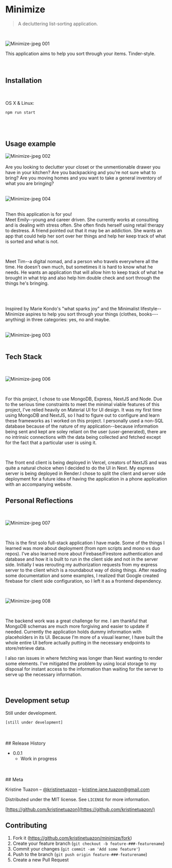# Minimize
> A decluttering list-sorting application.

<br />

![Minimize-jpeg 001](https://user-images.githubusercontent.com/72143947/202566418-0d2684e0-d573-4a3d-8f13-768dbfd623cd.jpeg) <br />

This application aims to help you sort through your items. Tinder-style. <br /> 
<br />
<br />

## Installation

<br />

OS X & Linux:

```sh
npm run start
```
<br />
<br />


## Usage example


![Minimize-jpeg 002](https://user-images.githubusercontent.com/72143947/202566782-8a0da706-a90f-43e5-8618-a60969483539.jpeg)
<br />
<br />
Are you looking to declutter your closet or the unmentionable drawer you have in your kitchen? Are you backpacking and you're not sure what to bring? Are you moving homes and you want to take a general inventory of what you are bringing?
<br />
<br />

![Minimize-jpeg 004](https://user-images.githubusercontent.com/72143947/202566873-c219eac9-ecd0-466c-a715-7c04dcc88f5f.jpeg)
<br />
<br />


Then this application is for you!
<br />
Meet Emily--young and career driven. She currently works at consulting and is dealing with stress often. She often finds herself using retail therapy to destress. A friend pointed out that it may be an addiction. She wants an app that could help her sort over her things and help her keep track of what is sorted and what is not. 

<br />

Meet Tim--a digital nomad, and a person who travels everywhere all the time. He doesn't own much, but sometimes it is hard to know what he needs. He wants an application that will allow him to keep track of what he brought in what trip and also help him double check and sort through the things he's bringing.

<br />
<br />

Inspired by Marie Kondo's "what sparks joy" and the Minimalist lifestyle--Minimize aspires to help you sort through your things (clothes, books---anything) in three categories: yes, no and maybe.
<br />
<br />


![Minimize-jpeg 003](https://user-images.githubusercontent.com/72143947/202566842-38212179-5f12-47c3-8fbf-efc19f09c197.jpeg)
<br />
<br />

## Tech Stack
<br />

![Minimize-jpeg 006](https://user-images.githubusercontent.com/72143947/202566948-c62463a2-39c0-4783-8ba7-e5c43e43cf33.jpeg)

<br />

For this project, I chose to use MongoDB, Express, NextJS and Node. Due to the serious time constraints to meet the minimal viable features of this project, I've relied heavily on Material UI for UI design. It was my first time using MongoDB and NextJS, so I had to figure out to configure and learn these frameworks as I worked on this project. I personally used a non-SQL database because of the nature of my application--because information being sent and kept are soley reliant on the user (user-generated), there are no intrinsic connections with the data being collected and fetched except for the fact that a particular user is using it.

<br />

The front end client is being deployed in Vercel, creators of NextJS and was quite a natural choice when I decided to do the UI in Next. My express server is being deployed in Render.I chose to split the client and server side deployment for a future idea of having the application in a phone application with an accompanying website.


## Personal Reflections
<br />


![Minimize-jpeg 007](https://user-images.githubusercontent.com/72143947/202567001-9583844c-cae5-481a-8f46-4d52ed8bc4b6.jpeg)

<br />

This is the first solo full-stack application I have made. Some of the things I learned was more about deployment (from npm scripts and mono vs duo repos). I've also learned more about Firebase/Firestore authentication and database and how it is built to run in the client side and not in the server side. Initially I was rerouting my authorization requests from my express server to the client which is a roundabout way of doing things. After reading some documentation and some examples, I realized that Google created firebase for client side configuration, so I left it as a frontend dependency.

<br />

![Minimize-jpeg 008](https://user-images.githubusercontent.com/72143947/202567020-2201def3-3274-4e19-9192-a0f35c6c8344.jpeg)

<br />

The backend work was a great challenge for me. I am thankful that MongoDB schemas are much more forgiving and easier to update if needed. Currently the application holds dummy information with placeholders in its UI. Because I'm more of a visual learner, I have built the whole entire UI before actually putting in the necessary endpoints to store/retrieve data.

I also ran issues in where fetching was longer than Next wanting to render some elements. I've mitigated the problem by using local storage to my disposal for instant access to the information than waiting for the server to serve up the necessary information. 

<br />

## Development setup

Still under development.

```sh
[still under development]
```
<br />
<br />
## Release History

* 0.0.1
    * Work in progress

<br />
<br />
## Meta

Kristine Tuazon – [@kristinetuazon](https://instagram.com/kristinetuazon) – kristine.jane.tuazon@gmail.com

Distributed under the MIT license. See ``LICENSE`` for more information.

[https://github.com/kristinetuazon](https://github.com/kristinetuazon/)

## Contributing

1. Fork it (<https://github.com/kristinetuazon/minimize/fork>)
2. Create your feature branch (`git checkout -b feature-###-featurename`)
3. Commit your changes (`git commit -am 'Add some feature'`)
4. Push to the branch (`git push origin feature-###-featurename`)
5. Create a new Pull Request

<!-- Markdown link & img dfn's -->


